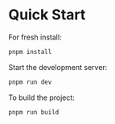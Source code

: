 # Quick Start

For fresh install:

```bash
pnpm install
```

Start the development server:

```bash
pnpm run dev
```

To build the project:

```bash
pnpm run build
```
